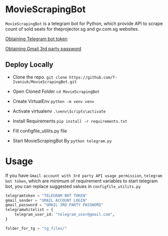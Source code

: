 # MovieScrapingBot

`MovieScrapingBot` is a telegram bot for Python, which provide API to scrape count of sold seats for theprojector.sg and gv.com.sg websites.


[Obtaining Telegram bot token]( https://core.telegram.org/bots#how-do-i-create-a-bot )

[Obtaining Gmail 3rd party password]( https://www.youtube.com/watch?v=IWxwWFTlTUQ )

## Deploy Locally

- Clone the repo. 
`git clone https://github.com/T-Ivaniuk/MovieScrapingBot.git`

- Open Cloned Folder
`cd MovieScrapingBot`

- Create VirtualEnv
`python -m venv venv`

- Activate virtualenv
`.\venv\Scripts\activate`

- Install Requirements
`pip install -r requirements.txt`

- Fill configfile_utilits.py file

- Start MovieScrapingBot By
`python telegram.py`


Usage
=======


If you have `Gmail account with 3rd party API usage permission`, `telegram bot token`, which are minimum of requirement variables to start telegram bot,
you can replace suggested values in `configfile_utilits.py`
```python
telegramtoken = "TELEGRAM BOT TOKEN"
gmail_sender = "GMAIL ACCOUNT LOGIN"
gmail_password = "GMAIL 3RD PARTY PASSWORD"
telegramwhitelist = {
    telegram_user_id: "telegram_user@gmail.com",
}

folder_for_tg = "tg_files/"
```

